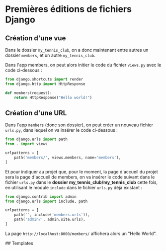 # Premières éditions de fichiers Django

## Création d'une vue

Dans le dossier `my_tennis_club`, on a donc maintenant entre autres un dossier `members`, et un autre `my_tennis_club`.

Dans l'app members, on peut alors initier le code du fichier `views.py` avec le code ci-dessous :

```Python
from django.shortcuts import render
from django.http import HttpResponse

def members(request):
    return HttpResponse("Hello world!")
```

## Création d'une URL

Dans l'app `members` (donc son dossier), on peut créer un nouveau fichier `urls.py`, dans lequel on va insérer le code ci-dessous :

```Python
from django.urls import path
from . import views

urlpatterns = [
    path('members/', views.members, name='members'),
]
```

Et pour indiquer au projet que, pour le moment, la page d'accueil du projet sera la page d'accueil de members, on va insérer le code suivant dans le fichier
`urls.py` dans le **dossier my_tennis_club/my_tennis_club** cette fois, en utilisant le module `include` dans le fichier `urls.py` déjà existant :  

```Python
from django.contrib import admin
from django.urls import include, path

urlpatterns = [
    path('', include('members.urls')),
    path('admin/', admin.site.urls),
]
```

La page `http://localhost:8000/members/` affichera alors un "Hello World".  

## Templates

